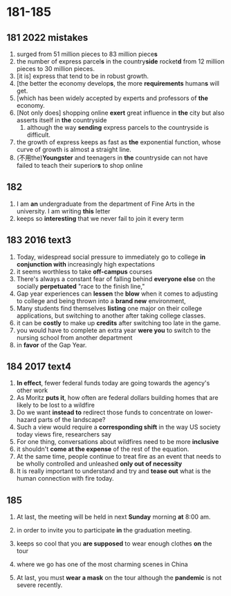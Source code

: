 # 181-185

## 181 2022 mistakes

1. surged from 51 million pieces to 83 million piece**s**
2. the number of express parcel**s** in the country**side** rocket**d** from 12 million pieces to 30 million pieces.
3. [it is] express that tend to be in robust growth.
4. [the better the economy develop**s**, the more **requirements** human**s** will get.
5. [which has been widely accepted by experts and professors of **the** economy.
6. [Not only does] shopping online **exert** great influence in **the** city but also asserts itself in **the** countryside
   1. although the way **sending** express parcels to the countryside is difficult.
7. the growth of express keeps as fast as **the** exponential function, whose curve of growth is almost a straight line.
8. (不用the)**Youngster** and teenagers in **the** countryside can not have failed to teach their superior**s** to shop online

## 182

1. I am **an** undergraduate from the department of Fine Arts in the university. I am writing **this** letter
2. keeps so **interesting** that we never fail to join it every term

## 183 2016 text3

1. Today, widespread social pressure to immediately go to college **in conjunction with** increasingly high expectations
2. it seems worthless to take **off-campus** courses
3. There's always a constant fear of falling behind **everyone else** on the socially **perpetuated** "race to the finish line,"
4. Gap year experiences can **lessen** the **blow** when it comes to adjusting to college and being thrown into a **brand new** environment,
5. Many students find themselves **listing** one major on their college applications, but switching to another after taking college classes.
6. it can be **costly** to make up **credits** after switching too late in the game.
7. you would have to complete an extra year **were you** to switch to the nursing school from another department
8. in **favor** of the Gap Year.

## 184 2017 text4

1. **In effect**, fewer federal funds today are going towards the agency's other work
2. As Moritz **puts it**, how often are federal dollars building homes that are likely to be lost to a wildfire
3. Do we want **instead to** redirect those funds to concentrate on lower-hazard parts of the landscape?
4. Such a view would require a **corresponding shift** in the way US society today views fire, researchers say
5. For one thing, conversations about wildfires need to be more **inclusive**
6. it shouldn't **come at the expense** of the rest of the equation.
7. At the same time, people continue to treat fire as an event that needs to be wholly controlled and unleashed **only out of necessity**
8. It is really important to understand and try and **tease out** what is the human connection with fire today.

## 185

1. At last, the meeting will be held in next **Sunday** morning **at** 8:00 am.
2. in order to invite you to participate **in** the graduation meeting.

3. keeps so cool that you **are supposed** to wear enough clothes **on** the tour
4. where we go has one of the most charming scenes in China
5. At last, you must **wear a mask** on the tour although the **pandemic** is not severe recently.
